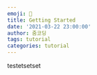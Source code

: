 ```yaml
---
emoji: 🧢
title: Getting Started
date: '2021-03-22 23:00:00'
author: 줌코딩
tags: tutorial
categories: tutorial
---
```


testetsetset
